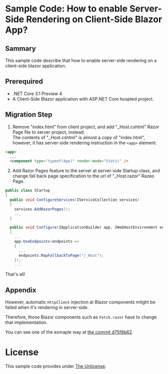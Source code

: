 # Sample Code: How to enable Server-Side Rendering on Client-Side Blazor App?

## Sammary

This sample code describe that how to enable server-side rendering on a client-side blazor application.

## Prerequired

- .NET Core 3.1 Preview 4
- A Client-Side Blazor application with ASP.NET Core hospted project.

## Migration Step

1. Remove "index.html" from client project, and add "_Host.cshtml" Razor Page file to server project, instead.  
The contents of "_Host.cshtml" is almost a copy of "index.html", however, it has server-side rendering instruction in the `<app>` element.

```html
<app>
  ...
  <component type="typeof(App)" render-mode="Static" />
```

2. Add Razor Pages feature to the server at server-side Startup class, and change fall back page specification to the url of "_Host.razor" Razeo Page.

```csharp
public class Startup
{
  public void ConfigureServices(IServiceCollection services)
  {
    services.AddRazorPages();
    ...
  }

  public void Configure(IApplicationBuilder app, IWebHostEnvironment env)
  {
    ...
    app.UseEndpoints(endpoints =>
    {
      ...
      endpoints.MapFallbackToPage("/_Host");
    });
    ...
```

That's all!

## Appendix

However, automatic `HttpClient` injection at Blazor components mitght be failed when it's rendering in server-side.

Therefore, those Blazor components such as `Fetch.razor` have to change that implementation.

You can see one of the exmaple way at [the commit d75f8b62](https://github.com/sample-by-jsakamoto/Blazor-ClientSideBlazorSSR/commit/d75f8b627cf10cd64aa53a6ef8bfe5b6c4bda1d1).


# License

This sample code provides under [The Unlicense](LICENSE).